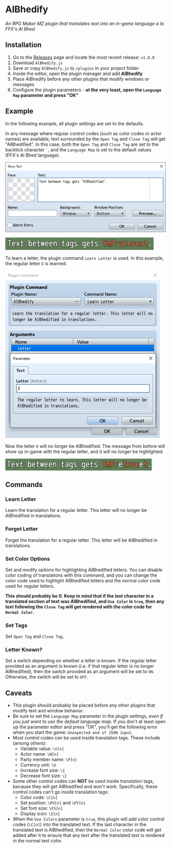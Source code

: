 # AlBhedify

*An RPG Maker MZ plugin that translates text into an in-game language a la FFX's Al Bhed*

## Installation

1. Go to the [Releases](https://github.com/corvinedev/AlBhedify/releases/) page and locate the most recent release: `v1.0.0`
2. Download `AlBhedify.js`
3. Save or copy `AlBhedify.js` to `/plugins` in your project folder
4. Inside the editor, open the plugin manager and add **AlBhedify**
5. Place AlBhedify before any other plugins that modify windows or messages
6. Configure the plugin parameters - **at the very least, open the `Language Map` parameter and press "OK"**

## Example

In the following example, all plugin settings are set to the defaults.

In any message where regular control codes (such as color codes or actor names) are available, text surrounded by the `Open Tag` and `Close Tag` will get "AlBhedified". In this case, both the `Open Tag` and `Close Tag` are set to the backtick character `` ` ``, and the `Language Map` is set to the default values (FFX's Al Bhed language).

![Use tags in the editor](img/sample-default-editor.png)

![AlBhedified text](img/sample-albhedified.png)

To learn a letter, the plugin command `Learn Letter` is used. In this example, the regular letter `E` is learned.

![Learn the letter E](img/sample-learn-e.png)

Now the letter `E` will no longer be AlBhedified. The message from before will show up in-game with the regular letter, and it will no longer be highlighted.

![E has been learned](img/sample-translated-e.png)

## Commands

### Learn Letter

Learn the translation for a regular letter. This letter will no longer be AlBhedified in translations.

### Forget Letter

Forget the translation for a regular letter. This letter will be AlBhedified in translations.

### Set Color Options

Set and modify options for highlighting AlBhedified letters. You can disable color coding of translations with this command, and you can change the color code used to highlight AlBhedified letters and the normal color code used for regular letters.

**This should probably be 0. Keep in mind that if the last character in a translated section of text was AlBhedified, and `Use Color` is `true`, then any text following the `Close Tag` will get rendered with the color code for `Normal Color`.**

### Set Tags

Set `Open Tag` and `Close Tag`.

### Letter Known?

Set a switch depending on whether a letter is known. If the regular letter provided as an argument is known (i.e. if that regular letter is no longer AlBhedified), then the switch provided as an argument will be set to `ON`. Otherwise, the switch will be set to `OFF`.

## Caveats

- This plugin should probably be placed before any other plugins that modify text and window behavior.
- Be sure to set the `Language Map` parameter in the plugin settings, *even if you just want to use the default language map*. If you don't at least open up the parameter editor and press "OK", you'll get the following error when you start the game: `Unexpected end of JSON input`.
- Most control codes can be used inside translation tags. These include (among others):
  - Variable value: `\V[n]`
  - Actor name: `\N[n]`
  - Party member name: `\P[n]`
  - Currency unit: `\G`
  - Increase font size: `\{`
  - Decrease font size: `\}`
- Some other control codes can **NOT** be used inside translation tags, because they will get AlBhedified and won't work. Specifically, these control codes can't go inside translation tags:
  - Color code: `\C[n]`
  - Set position: `\PX[n]` and `\PY[n]`
  - Set font size: `\FS[n]`
  - Display icon: `\I[n]`
- When the `Use Colors` parameter is `true`, this plugin will add color control codes (`\C[n]`) into the translated text. If the last character in the translated text is AlBhedified, then the `Normal Color` color code will get added after it to ensure that any text after the translated text is rendered in the normal text color.
